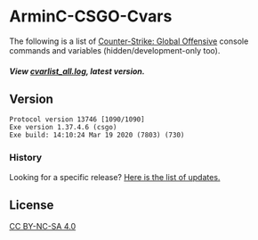 # ArminC-CSGO-Cvars

The following is a list of [Counter-Strike: Global Offensive](https://liquipedia.net/counterstrike/Patches) console commands and variables (hidden/development-only too).

##### View [cvarlist_all.log](https://github.com/ArmynC/ArminC-CSGO-Cvars/blob/master/cvarlist_all.log), latest version.

## Version

```
Protocol version 13746 [1090/1090]
Exe version 1.37.4.6 (csgo)
Exe build: 14:10:24 Mar 19 2020 (7803) (730)
```

### History

Looking for a specific release? [Here is the list of updates.](https://github.com/ArmynC/ArminC-CSGO-Cvars/commits/master/cvarlist_all.log)

## License
[CC BY-NC-SA 4.0](https://creativecommons.org/licenses/by-nc-sa/4.0/)